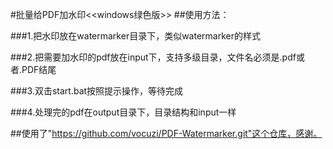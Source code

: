 #批量给PDF加水印<<windows绿色版>>
##使用方法：

###1.把水印放在watermarker目录下，类似watermarker的样式

###2.把需要加水印的pdf放在input下，支持多级目录，文件名必须是.pdf或者.PDF结尾

###3.双击start.bat按照提示操作，等待完成

###4.处理完的pdf在output目录下，目录结构和input一样


##使用了"https://github.com/vocuzi/PDF-Watermarker.git"这个仓库，感谢。

